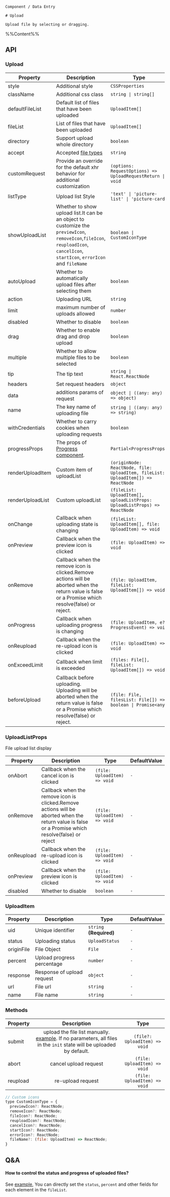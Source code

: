 `````
Component / Data Entry

# Upload

Upload file by selecting or dragging.
`````

%%Content%%

## API

### Upload

|Property|Description|Type|DefaultValue|Version|
|---|---|---|---|---|
|style|Additional style|`CSSProperties`|`-`|-|
|className|Additional css class|`string \| string[]`|`-`|-|
|defaultFileList|Default list of files that have been uploaded|`UploadItem[]`|`-`|-|
|fileList|List of files that have been uploaded|`UploadItem[]`|`-`|-|
|directory|Support upload whole directory|`boolean`|`-`|2.11.0|
|accept|Accepted [file types](https://developer.mozilla.org/en-US/docs/Web/HTML/Element/input/file#accept)|`string`|`-`|-|
|customRequest|Provide an override for the default xhr behavior for additional customization|`(options: RequestOptions) => UploadRequestReturn \| void`|`-`|-|
|listType|Upload list Style|`'text' \| 'picture-list' \| 'picture-card'`|`text`|-|
|showUploadList|Whether to show upload list.It can be an object to customize the `previewIcon`, `removeIcon`,`fileIcon`, `reuploadIcon`, `cancelIcon`, `startIcon`, `errorIcon` and `fileName`|`boolean \| CustomIconType`|`true`|-|
|autoUpload|Whether to automatically upload files after selecting them|`boolean`|`true`|-|
|action|Uploading URL|`string`|`-`|-|
|limit|maximum number of uploads allowed|`number`|`-`|-|
|disabled|Whether to disable|`boolean`|`-`|-|
|drag|Whether to enable drag and drop upload|`boolean`|`-`|-|
|multiple|Whether to allow multiple files to be selected|`boolean`|`-`|-|
|tip|The tip text|`string \| React.ReactNode`|`-`|-|
|headers|Set request headers|`object`|`-`|-|
|data|additions params of request|`object \| ((any: any) => object)`|`-`|-|
|name|The key name of uploading file|`string \| ((any: any) => string)`|`-`|-|
|withCredentials|Whether to carry cookies when uploading requests|`boolean`|`-`|-|
|progressProps|The props of [Progress component](/react/en-US/components/progress).|`Partial<ProgressProps>`|`-`|-|
|renderUploadItem|Custom item of uploadList|`(originNode: ReactNode, file: UploadItem, fileList: UploadItem[]) => ReactNode`|`-`|-|
|renderUploadList|Custom uploadList|`(fileList: UploadItem[], uploadListProps: UploadListProps) => ReactNode`|`-`|-|
|onChange|Callback when uploading state is changing|`(fileList: UploadItem[], file: UploadItem) => void`|`-`|-|
|onPreview|Callback when the preview icon is clicked|`(file: UploadItem) => void`|`-`|-|
|onRemove|Callback when the remove icon is clicked.Remove actions will be aborted when the return value is false or a Promise which resolve(false) or reject.|`(file: UploadItem, fileList: UploadItem[]) => void`|`-`|-|
|onProgress|Callback when uploading progress is changing|`(file: UploadItem, e?: ProgressEvent) => void`|`-`|-|
|onReupload|Callback when the re-upload icon is clicked|`(file: UploadItem) => void`|`-`|-|
|onExceedLimit|Callback when limit is exceeded|`(files: File[], fileList: UploadItem[]) => void`|`-`|-|
|beforeUpload|Callback before uploading. Uploading will be aborted when the return value is false or a Promise which resolve(false) or reject.|`(file: File, filesList: File[]) => boolean \| Promise<any>`|`() => true`|-|

### UploadListProps

File upload list display

|Property|Description|Type|DefaultValue|
|---|---|---|---|
|onAbort|Callback when the cancel icon is clicked|`(file: UploadItem) => void`|`-`|
|onRemove|Callback when the remove icon is clicked.Remove actions will be aborted when the return value is false or a Promise which resolve(false) or reject|`(file: UploadItem) => void`|`-`|
|onReupload|Callback when the re-upload icon is clicked|`(file: UploadItem) => void`|`-`|
|onPreview|Callback when the preview icon is clicked|`(file: UploadItem) => void`|`-`|
|disabled|Whether to disable|`boolean`|`-`|

### UploadItem

|Property|Description|Type|DefaultValue|
|---|---|---|---|
|uid|Unique identifier|`string` **(Required)**|`-`|
|status|Uploading status|`UploadStatus`|`-`|
|originFile|File Object|`File`|`-`|
|percent|Upload progress percentage|`number`|`-`|
|response|Response of upload request|`object`|`-`|
|url|File url|`string`|`-`|
|name|File name|`string`|`-`|

### Methods

| Property     |                                  Description                                   |                         Type                        |
| ---------- | :---------------------------------------------------------------------: | :--------------------------------------------------: |
| submit   | upload the file list manually. [example](/react/en-US/components/upload#upload-manually). If no parameters, all files in the `init` state will be uploaded by default. | `(file?: UploadItem) => void` |
| abort   | cancel upload request	 | `(file: UploadItem) => void` |
| reupload   | re-upload request	 | `(file: UploadItem) => void` |

```js
// Custom icons
type CustomIconType = {
  previewIcon?: ReactNode;
  removeIcon?: ReactNode;
  fileIcon?: ReactNode;
  reuploadIcon?: ReactNode;
  cancelIcon?: ReactNode;
  startIcon?: ReactNode;
  errorIcon?: ReactNode;
  fileName?: (file: UploadItem) => ReactNode;
}
```


## Q&A

#### How to control the status and progress of uploaded files?

See [example](https://codepen.io/yinkaihui/pen/NWGmGRB?editors=0010),
You can directly set the `status`, `percent` and other fields for each element in the `fileList`.
